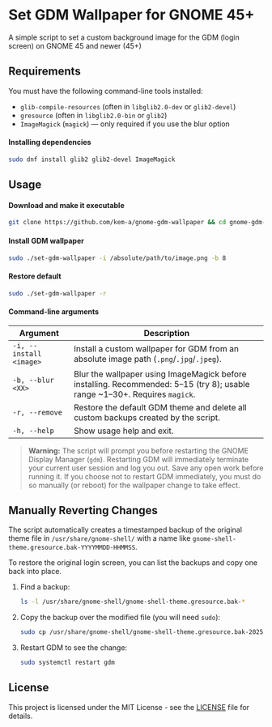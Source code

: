 # Set GDM Wallpaper for GNOME 45+

A simple script to set a custom background image for the GDM (login screen) on GNOME 45 and newer (45+)

## Requirements

You must have the following command-line tools installed:
- `glib-compile-resources` (often in `libglib2.0-dev` or `glib2-devel`)
- `gresource` (often in `libglib2.0-bin` or `glib2`)
- `ImageMagick` (`magick`) — only required if you use the blur option
#### Installing dependencies

```bash
sudo dnf install glib2 glib2-devel ImageMagick
```

## Usage

#### Download and make it executable

```bash
git clone https://github.com/kem-a/gnome-gdm-wallpaper && cd gnome-gdm-wallpaper && chmod +x set-gdm-wallpaper
```

#### Install GDM wallpaper

```sh
sudo ./set-gdm-wallpaper -i /absolute/path/to/image.png -b 8
```

#### Restore default

```sh
sudo ./set-gdm-wallpaper -r
```

#### Command-line arguments

| Argument | Description |
| --- | --- |
| `-i, --install <image>` | Install a custom wallpaper for GDM from an absolute image path (`.png`/`.jpg`/`.jpeg`). |
| `-b, --blur <XX>` | Blur the wallpaper using ImageMagick before installing. Recommended: 5–15 (try 8); usable range ~1–30+. Requires `magick`. |
| `-r, --remove` | Restore the default GDM theme and delete all custom backups created by the script. |
| `-h, --help` | Show usage help and exit. |



> **Warning:** The script will prompt you before restarting the GNOME Display Manager (`gdm`). Restarting GDM will immediately terminate your current user session and log you out. Save any open work before running it. If you choose not to restart GDM immediately, you must do so manually (or reboot) for the wallpaper change to take effect.

## Manually Reverting Changes

The script automatically creates a timestamped backup of the original theme file in `/usr/share/gnome-shell/` with a name like `gnome-shell-theme.gresource.bak-YYYYMMDD-HHMMSS`.

To restore the original login screen, you can list the backups and copy one back into place.

1.  Find a backup:
    ```sh
    ls -l /usr/share/gnome-shell/gnome-shell-theme.gresource.bak-*
    ```
2.  Copy the backup over the modified file (you will need `sudo`):
    ```sh
    sudo cp /usr/share/gnome-shell/gnome-shell-theme.gresource.bak-20250829-123456 /usr/share/gnome-shell/gnome-shell-theme.gresource
    ```
3.  Restart GDM to see the change:
    ```sh
    sudo systemctl restart gdm
    ```

## License

This project is licensed under the MIT License - see the [LICENSE](LICENSE) file for details.
